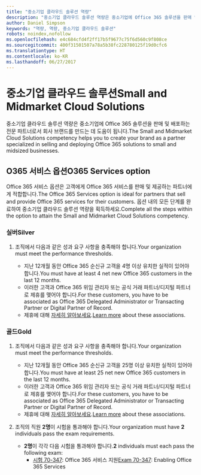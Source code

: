 ```yaml
---
title: "중소기업 클라우드 솔루션 역량"
description: "중소기업 클라우드 솔루션 역량은 중소기업에 Office 365 솔루션을 판매 및 배포하는 전문 파트너로서 회사 브랜드를 만드는 데 도움이 됩니다."
author: Daniel Simpson
keywords: "역량, 역량, 중소기업 클라우드 솔루션"
robots: noindex,nofollow
ms.openlocfilehash: e4c684cfd4f2ff17b5f9677c75f6d560c9f808ce
ms.sourcegitcommit: 400f31501507a78a5b38fc228780125f19d0cfc6
ms.translationtype: HT
ms.contentlocale: ko-KR
ms.lasthandoff: 06/27/2017
---
```

# <a name="small-and-midmarket-cloud-solutions"></a><span data-ttu-id="fdc6f-104">중소기업 클라우드 솔루션</span><span class="sxs-lookup"><span data-stu-id="fdc6f-104">Small and Midmarket Cloud Solutions</span></span> 
<span data-ttu-id="fdc6f-105">중소기업 클라우드 솔루션 역량은 중소기업에 Office 365 솔루션을 판매 및 배포하는 전문 파트너로서 회사 브랜드를 만드는 데 도움이 됩니다.</span><span class="sxs-lookup"><span data-stu-id="fdc6f-105">The Small and Midmarket Cloud Solutions competency helps you to create your brand as a partner specialized in selling and deploying Office 365 solutions to small and midsized businesses.</span></span>

## <a name="o365-services-option"></a><span data-ttu-id="fdc6f-106">O365 서비스 옵션</span><span class="sxs-lookup"><span data-stu-id="fdc6f-106">O365 Services option</span></span>
<span data-ttu-id="fdc6f-107">Office 365 서비스 옵션은 고객에게 Office 365 서비스를 판매 및 제공하는 파트너에게 적합합니다.</span><span class="sxs-lookup"><span data-stu-id="fdc6f-107">The Office 365 Services option is ideal for partners that sell and provide Office 365 services for their customers.</span></span> <span data-ttu-id="fdc6f-108">옵션 내의 모든 단계를 완료하여 중소기업 클라우드 솔루션 역량을 획득하세요.</span><span class="sxs-lookup"><span data-stu-id="fdc6f-108">Complete all the steps within the option to attain the Small and Midmarket Cloud Solutions competency.</span></span>

### <a name="silver"></a><span data-ttu-id="fdc6f-109">실버</span><span class="sxs-lookup"><span data-stu-id="fdc6f-109">Silver</span></span>
1. <span data-ttu-id="fdc6f-110">조직에서 다음과 같은 성과 요구 사항을 충족해야 합니다.</span><span class="sxs-lookup"><span data-stu-id="fdc6f-110">Your organization must meet the performance thresholds.</span></span>
    
    - <span data-ttu-id="fdc6f-111">지난 12개월 동안 Office 365 순신규 고객을 4명 이상 유치한 실적이 있어야 합니다.</span><span class="sxs-lookup"><span data-stu-id="fdc6f-111">You must have at least 4 net new Office 365 customers in the last 12 months.</span></span>
    - <span data-ttu-id="fdc6f-112">이러한 고객과 Office 365 위임 관리자 또는 공식 거래 파트너/디지털 파트너로 제휴를 맺어야 합니다.</span><span class="sxs-lookup"><span data-stu-id="fdc6f-112">For these customers, you have to be associated as Office 365 Delegated Administrator or Transacting Partner or Digital Partner of Record.</span></span>
    - <span data-ttu-id="fdc6f-113">제휴에 대해 [자세히 알아보세요](https://partner.microsoft.com/en-us/membership/digital-partner-of-record).</span><span class="sxs-lookup"><span data-stu-id="fdc6f-113">[Learn more](https://partner.microsoft.com/en-us/membership/digital-partner-of-record) about these associations.</span></span>

### <a name="gold"></a><span data-ttu-id="fdc6f-114">골드</span><span class="sxs-lookup"><span data-stu-id="fdc6f-114">Gold</span></span>
1. <span data-ttu-id="fdc6f-115">조직에서 다음과 같은 성과 요구 사항을 충족해야 합니다.</span><span class="sxs-lookup"><span data-stu-id="fdc6f-115">Your organization must meet the performance thresholds.</span></span>

    - <span data-ttu-id="fdc6f-116">지난 12개월 동안 Office 365 순신규 고객을 25명 이상 유치한 실적이 있어야 합니다.</span><span class="sxs-lookup"><span data-stu-id="fdc6f-116">You must have at least 25 net new Office 365 customers in the last 12 months.</span></span>
    - <span data-ttu-id="fdc6f-117">이러한 고객과 Office 365 위임 관리자 또는 공식 거래 파트너/디지털 파트너로 제휴를 맺어야 합니다.</span><span class="sxs-lookup"><span data-stu-id="fdc6f-117">For these customers, you have to be associated as Office 365 Delegated Administrator or Transacting Partner or Digital Partner of Record.</span></span>
    - <span data-ttu-id="fdc6f-118">제휴에 대해 [자세히 알아보세요](https://partner.microsoft.com/en-us/membership/digital-partner-of-record).</span><span class="sxs-lookup"><span data-stu-id="fdc6f-118">[Learn more](https://partner.microsoft.com/en-us/membership/digital-partner-of-record) about these associations.</span></span>  
  
2. <span data-ttu-id="fdc6f-119">조직의 직원 **2명**이 시험을 통과해야 합니다.</span><span class="sxs-lookup"><span data-stu-id="fdc6f-119">Your organization must have **2** individuals pass the exam requirements.</span></span>

    - <span data-ttu-id="fdc6f-120">**2명**이 각각 다음 시험을 통과해야 합니다.</span><span class="sxs-lookup"><span data-stu-id="fdc6f-120">**2** individuals must each pass the following exam:</span></span>
        - <span data-ttu-id="fdc6f-121">[시험 70-347](https://www.microsoft.com/en-us/learning/exam-70-347.aspx): Office 365 서비스 지원</span><span class="sxs-lookup"><span data-stu-id="fdc6f-121">[Exam 70-347](https://www.microsoft.com/en-us/learning/exam-70-347.aspx): Enabling Office 365 Services</span></span>
